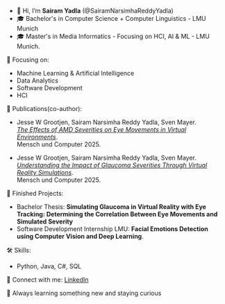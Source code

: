- 👋 Hi, I’m **Sairam Yadla** (@SairamNarsimhaReddyYadla)
- 🎓 Bachelor's in Computer Science + Computer Linguistics - LMU Munich
- 🎓 Master's in Media Informatics - Focusing on HCI, AI & ML - LMU Munich.


🚀 Focusing on:  
- Machine Learning & Artificial Intelligence
- Data Analytics   
- Software Development
- HCI


📝 Publications(co-author):  
- Jesse W Grootjen, Sairam Narsimha Reddy Yadla, Sven Mayer.  
  *[The Effects of AMD Severities on Eye Movements in Virtual Environments](https://doi.org/10.1145/3743049.3748561)*.  
  Mensch und Computer 2025.  

- Jesse W Grootjen, Sairam Narsimha Reddy Yadla, Sven Mayer.  
  *[Understanding the Impact of Glaucoma Severities Through Virtual Reality Simulations](https://doi.org/10.1145/3743049.3743084)*.  
  Mensch und Computer 2025.  


📂 Finished Projects:
- Bachelor Thesis: **Simulating Glaucoma in Virtual Reality with Eye Tracking: Determining the Correlation Between Eye Movements and Simulated Severity**
- Software Development Internship LMU: **Facial Emotions Detection using Computer Vision and Deep Learning**. 


🛠️ Skills:  
- Python, Java, C#, SQL   
  
📨 Connect with me: [LinkedIn](https://www.linkedin.com/in/sairamyadla/)


🌱 Always learning something new and staying curious 

<!---
SairamNarsimhaReddyYadla/SairamNarsimhaReddyYadla is a ✨ special ✨ repository because its `README.md` (this file) appears on your GitHub profile.
You can click the Preview link to take a look at your changes.
--->
